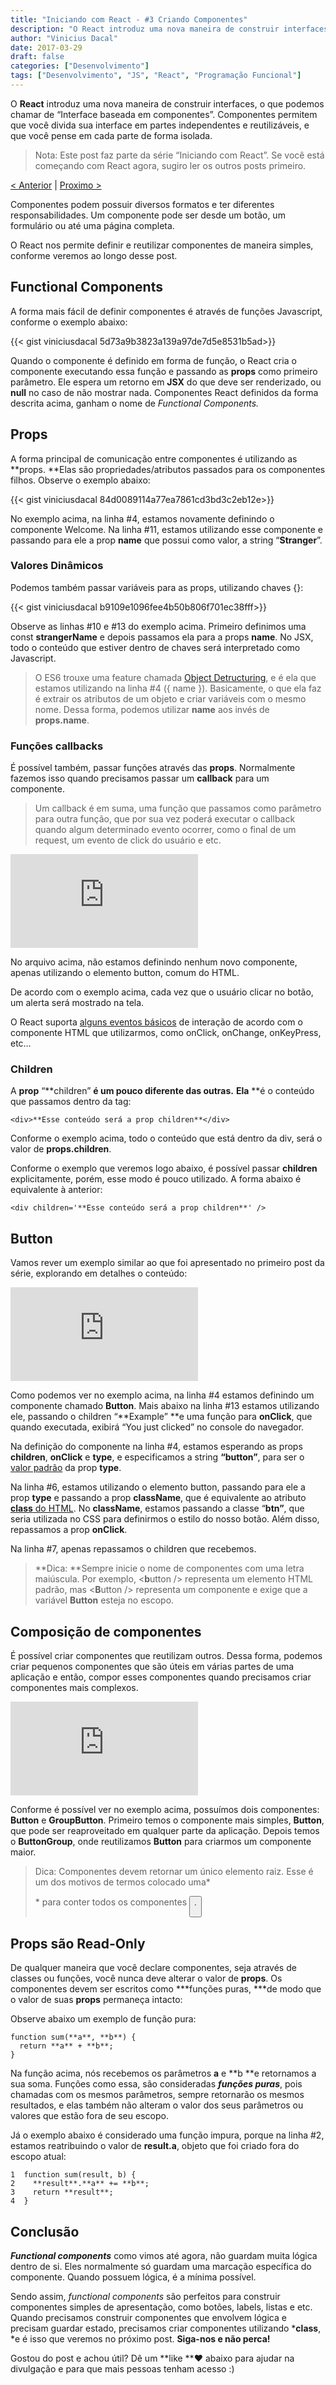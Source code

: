 ```yaml
---
title: "Iniciando com React - #3 Criando Componentes"
description: "O React introduz uma nova maneira de construir interfaces, o que podemos chamar de “Interface baseada em componentes”. Componentes permitem que você divida sua interface em partes independentes..."
author: "Vinicius Dacal"
date: 2017-03-29
draft: false
categories: ["Desenvolvimento"]
tags: ["Desenvolvimento", "JS", "React", "Programação Funcional"]
---
```


O **React** introduz uma nova maneira de construir interfaces, o que podemos chamar de “Interface baseada em componentes”. Componentes permitem que você divida sua interface em partes independentes e reutilizáveis, e que você pense em cada parte de forma isolada.

> Nota: Este post faz parte da série “Iniciando com React”. Se você está começando com React agora, sugiro ler os outros posts primeiro.

[< Anterior](https://blog.coderockr.com/iniciando-com-react-2-criando-a-estrutura-do-projeto-2c3b0f8e9f9) | [Proximo >](https://blog.coderockr.com/iniciando-com-react-4-armazenando-estado-e-entendendo-o-lifecycle-bbb92b27da83)

Componentes podem possuir diversos formatos e ter diferentes responsabilidades. Um componente pode ser desde um botão, um formulário ou até uma página completa.

O React nos permite definir e reutilizar componentes de maneira simples, conforme veremos ao longo desse post.

## Functional Components

A forma mais fácil de definir componentes é através de funções Javascript, conforme o exemplo abaixo:

{{< gist viniciusdacal 5d73a9b3823a139a97de7d5e8531b5ad>}}

Quando o componente é definido em forma de função, o React cria o componente executando essa função e passando as **props** como primeiro parâmetro. Ele espera um retorno em **JSX** do que deve ser renderizado, ou **null** no caso de não mostrar nada. Componentes React definidos da forma descrita acima, ganham o nome de *Functional Components.*

## Props

A forma principal de comunicação entre componentes é utilizando as **props. **Elas são propriedades/atributos passados para os componentes filhos. Observe o exemplo abaixo:

{{< gist viniciusdacal 84d0089114a77ea7861cd3bd3c2eb12e>}}

No exemplo acima, na linha #4, estamos novamente definindo o componente Welcome. Na linha #11, estamos utilizando esse componente e passando para ele a prop **name** que possui como valor, a string “**Stranger**”.

### Valores Dinâmicos

Podemos também passar variáveis para as props, utilizando chaves {}:

{{< gist viniciusdacal b9109e1096fee4b50b806f701ec38fff>}}

Observe as linhas #10 e #13 do exemplo acima. Primeiro definimos uma const **strangerName** e depois passamos ela para a props **name**. No JSX, todo o conteúdo que estiver dentro de chaves será interpretado como Javascript.
> O ES6 trouxe uma feature chamada [Object Detructuring](https://developer.mozilla.org/pt-BR/docs/Web/JavaScript/Reference/Operators/Atribuicao_via_desestruturacao#Desestruração_de_objeto), e é ela que estamos utilizando na linha #4 ({ name }). Basicamente, o que ela faz é extrair os atributos de um objeto e criar variáveis com o mesmo nome. Dessa forma, podemos utilizar **name** aos invés de **props.name**.

### Funções callbacks

É possível também, passar funções através das **props**. Normalmente fazemos isso quando precisamos passar um **callback** para um componente.
> Um callback é em suma, uma função que passamos como parâmetro para outra função, que por sua vez poderá executar o callback quando algum determinado evento ocorrer, como o final de um request, um evento de click do usuário e etc.

<iframe src="https://medium.com/media/7569c189f1727e93d69fb6db6d7cdb77" frameborder=0></iframe>

No arquivo acima, não estamos definindo nenhum novo componente, apenas utilizando o elemento button, comum do HTML.

De acordo com o exemplo acima, cada vez que o usuário clicar no botão, um alerta será mostrado na tela.

O React suporta [alguns eventos básicos](https://facebook.github.io/react/docs/events.html) de interação de acordo com o componente HTML que utilizarmos, como onClick, onChange, onKeyPress, etc…

### Children

A **prop** “**children” **é um pouco diferente das outras.** **Ela** **é o conteúdo que passamos dentro da tag:

    <div>**Esse conteúdo será a prop children**</div>

Conforme o exemplo acima, todo o conteúdo que está dentro da div, será o valor de **props.children**.

Conforme o exemplo que veremos logo abaixo, é possível passar **children** explicitamente, porém, esse modo é pouco utilizado. A forma abaixo é equivalente à anterior:

    <div children='**Esse conteúdo será a prop children**' />

## Button

Vamos rever um exemplo similar ao que foi apresentado no primeiro post da série, explorando em detalhes o conteúdo:

<iframe src="https://medium.com/media/3b684b5593b7a9cbfac399ece376e750" frameborder=0></iframe>

Como podemos ver no exemplo acima, na linha #4 estamos definindo um componente chamado **Button**. Mais abaixo na linha #13 estamos utilizando ele, passando o children “**Example” **e uma função para **onClick**, que quando executada, exibirá “You just clicked” no console do navegador.

Na definição do componente na linha #4, estamos esperando as props **children**, **onClick** e **type**, e especificamos a string **“button”**, para ser o [valor padrão](https://developer.mozilla.org/pt-BR/docs/Web/JavaScript/Reference/Functions/Parametros_Predefinidos) da prop **type**.

Na linha #6, estamos utilizando o elemento button, passando para ele a prop **type** e passando a prop **className**, que é equivalente ao atributo [**class** do HTML](https://developer.mozilla.org/pt-BR/docs/Web/HTML/Global_attributes/class). No **className**, estamos passando a classe “**btn”**, que seria utilizada no CSS para definirmos o estilo do nosso botão. Além disso, repassamos a prop **onClick**.

Na linha #7, apenas repassamos o children que recebemos.
> **Dica: **Sempre inicie o nome de componentes com uma letra maiúscula.
> Por exemplo, <**b**utton /> representa um elemento HTML padrão, mas <**B**utton /> representa um componente e exige que a variável **Button** esteja no escopo.

## Composição de componentes

É possível criar componentes que reutilizam outros. Dessa forma, podemos criar pequenos componentes que são úteis em várias partes de uma aplicação e então, compor esses componentes quando precisamos criar componentes mais complexos.

<iframe src="https://medium.com/media/7f6e5ef49c5d452709e6c81daa18ba5b" frameborder=0></iframe>

Conforme é possível ver no exemplo acima, possuímos dois componentes: **Button** e **GroupButton**. Primeiro temos o componente mais simples, **Button**, que pode ser reaproveitado em qualquer parte da aplicação. Depois temos o **ButtonGroup**, onde reutilizamos **Button** para criarmos um componente maior.
> Dica: Componentes devem retornar um único elemento raiz. Esse é um dos motivos de termos colocado uma*<div>* para conter todos os componentes *<Button />*.

## Props são Read-Only

De qualquer maneira que você declare componentes, seja através de classes ou funções, você nunca deve alterar o valor de **props**. Os componentes devem ser escritos como ***funções puras, ***de modo que o valor de suas **props** permaneça intacto:

Observe abaixo um exemplo de função pura:

    function sum(**a**, **b**) {
      return **a** + **b**;
    }

Na função acima, nós recebemos os parâmetros **a** e **b **e retornamos a sua soma. Funções como essa, são consideradas ***funções puras***, pois chamadas com os mesmos parâmetros, sempre retornarão os mesmos resultados, e elas também não alteram o valor dos seus parâmetros ou valores que estão fora de seu escopo.

Já o exemplo abaixo é considerado uma função impura, porque na linha #2, estamos reatribuindo o valor de **result.a**, objeto que foi criado fora do escopo atual:

    1  function sum(result, b) {
    2    **result**.**a** += **b**;
    3    return **result**;
    4  }

## Conclusão

***Functional components*** como vimos até agora, não guardam muita lógica dentro de si. Eles normalmente só guardam uma marcação específica do componente. Quando possuem lógica, é a mínima possível.

Sendo assim, *functional components* são perfeitos para construir componentes simples de apresentação, como botões, labels, listas e etc. Quando precisamos construir componentes que envolvem lógica e precisam guardar estado, precisamos criar componentes utilizando ***class**, *e é isso que veremos no próximo post. **Siga-nos e não perca!**

Gostou do post e achou útil? Dê um **like **❤️ abaixo para ajudar na divulgação e para que mais pessoas tenham acesso :)
